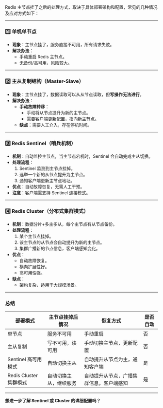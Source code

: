 Redis 主节点挂了之后的处理方式，取决于具体部署架构和配置，常见的几种情况及应对方式如下：

---

### **1️⃣ 单机单节点**

- **现象**：主节点挂了，服务直接不可用，所有请求失败。
- **解决办法**：
  - 手动重启 Redis 主节点。
  - 无备份/高可用，风险较大。

---

### **2️⃣ 主从复制结构（Master-Slave）**
- **现象**：主节点挂了，数据读取可以从从节点读取，但**写操作无法进行**。
- **解决办法**：
  - **手动故障转移**：
    - 手动将从节点提升为新的主节点。
    - 需要客户端更新配置，指向新主节点。
  - **缺点**：需要人工介入，存在停机时间。

---

### **3️⃣ Redis Sentinel（哨兵机制）**
- **机制**：自动监控主节点，当主节点宕机时，Sentinel 会自动完成主从切换。
- **处理流程**：
  1. Sentinel 监测到主节点挂掉。
  2. 选举一个新的从节点提升为主节点。
  3. 通知客户端更新主节点地址。
- **优点**：自动故障恢复，无需人工干预。
- **注意**：客户端需支持 Sentinel 连接模式。

---

### **4️⃣ Redis Cluster（分布式集群模式）**
- **机制**：数据分片+多主多从，每个主节点有从节点备份。
- **处理流程**：
  1. 某个主节点挂掉。
  2. 该主节点的从节点会自动提升为新的主节点。
  3. 集群广播新的节点信息，客户端感知变化。
- **优点**：
  - 自动故障恢复。
  - 横向扩展性好。
  - 高可用性强。
- **缺点**：
  - 架构复杂，适用于大规模场景。

---

### **总结**
| 部署模式                | 主节点挂掉后情况          | 恢复方式                                  | 是否自动 |
|----------------------|----------------------|---------------------------------------|--------|
| 单节点                 | 服务不可用              | 手动重启                                | 否      |
| 主从复制               | 写不可用，读可用          | 手动切换主节点，更新配置                      | 否      |
| Sentinel 高可用模式    | 自动切换主从             | 自动提升从节点为主，通知客户端                  | 是      |
| Redis Cluster 集群模式 | 自动切换主从，继续服务      | 自动提升从节点，广播集群信息，客户端感知         | 是      |

---

**想进一步了解 Sentinel 或 Cluster 的详细配置吗？**